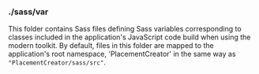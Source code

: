 ### ./sass/var

This folder contains Sass files defining Sass variables corresponding to classes
included in the application's JavaScript code build when using the modern toolkit.
By default, files in this folder are mapped to the application's root namespace,
'PlacementCreator' in the same way as `"PlacementCreator/sass/src"`.